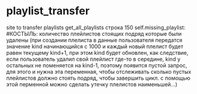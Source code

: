 # playlist_transfer
site to transfer playlists
get_all_playlists строка 150 self.missing_playlist: #КОСТЫЛЬ: количество плейлистов стоящих подряд которые были удалены (при создании плелиста в данные пользователя передатся значение kind начинающийся с 1000 и каждый новый плелист будет равен текущему kind+1, при этом kind будет обновлен, как следствие, если пользователь удалил свой плейлист где-то в середине, kind у остальных не поменяется на kind-1, поэтому появится пустой запрос, для этого и нужна эта переменная, чтобы отслеживать сколько пустых плейлистов должно стоять подряд, чтобы завершить цикл. с помощью этой перменной можно сделать утечку плелистов наименьшей...) 